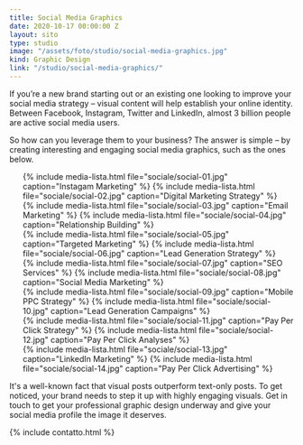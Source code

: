 ```yaml
---
title: Social Media Graphics
date: 2020-10-17 00:00:00 Z
layout: sito
type: studio
image: "/assets/foto/studio/social-media-graphics.jpg"
kind: Graphic Design
link: "/studio/social-media-graphics/"
---
```

If you’re a new brand starting out or an existing one looking to improve your social media strategy – visual content will help establish your online identity. Between Facebook, Instagram, Twitter and LinkedIn, almost 3 billion people are active social media users.

So how can you leverage them to your business? The answer is simple – by creating interesting and engaging social media graphics, such as the ones below.
<div class="media logos">
    <ul>
		{% include media-lista.html file="sociale/social-01.jpg" caption="Instagam Marketing" %}
		{% include media-lista.html file="sociale/social-02.jpg" caption="Digital Marketing Strategy" %}
		<div class="break"></div>
		{% include media-lista.html file="sociale/social-03.jpg" caption="Email Marketing" %}
		{% include media-lista.html file="sociale/social-04.jpg" caption="Relationship Building" %}
		<div class="break"></div>
		{% include media-lista.html file="sociale/social-05.jpg" caption="Targeted Marketing" %}
		{% include media-lista.html file="sociale/social-06.jpg" caption="Lead Generation Strategy" %}
		<div class="break"></div>
		{% include media-lista.html file="sociale/social-07.jpg" caption="SEO Services" %}
		{% include media-lista.html file="sociale/social-08.jpg" caption="Social Media Marketing" %}
		<div class="break"></div>
		{% include media-lista.html file="sociale/social-09.jpg" caption="Mobile PPC Strategy" %}
		{% include media-lista.html file="sociale/social-10.jpg" caption="Lead Generation Campaigns" %}
		<div class="break"></div>
		{% include media-lista.html file="sociale/social-11.jpg" caption="Pay Per Click Strategy" %}
		{% include media-lista.html file="sociale/social-12.jpg" caption="Pay Per Click Analyses" %}
		<div class="break"></div>
		{% include media-lista.html file="sociale/social-13.jpg" caption="LinkedIn Marketing" %}
		{% include media-lista.html file="sociale/social-14.jpg" caption="Pay Per Click Advertising" %}
		<div class="break"></div>
	</ul>
</div>
It's a well-known fact that visual posts outperform text-only posts. To get noticed, your brand needs to step it up with highly engaging visuals. Get in touch to get your professional graphic design underway and give your social media profile the image it deserves.


{% include contatto.html %}